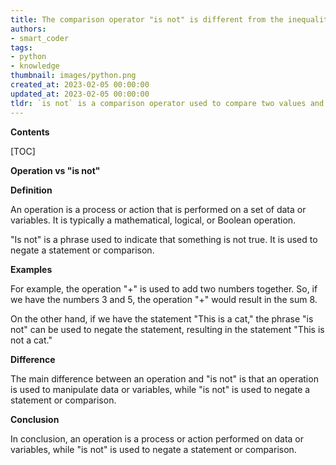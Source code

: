 ```yaml
---
title: The comparison operator "is not" is different from the inequality operator "!=" in python
authors:
- smart_coder
tags:
- python
- knowledge
thumbnail: images/python.png
created_at: 2023-02-05 00:00:00
updated_at: 2023-02-05 00:00:00
tldr: `is not` is a comparison operator used to compare two values and check if they are not equal, while `operation` is an action that performs a specific task.
---
```


**Contents**

[TOC]

**Operation vs "is not"**

**Definition**

An operation is a process or action that is performed on a set of data or variables. It is typically a mathematical, logical, or Boolean operation. 

"Is not" is a phrase used to indicate that something is not true. It is used to negate a statement or comparison. 

**Examples**

For example, the operation "+" is used to add two numbers together. So, if we have the numbers 3 and 5, the operation "+" would result in the sum 8. 

On the other hand, if we have the statement "This is a cat," the phrase "is not" can be used to negate the statement, resulting in the statement "This is not a cat." 

**Difference**

The main difference between an operation and "is not" is that an operation is used to manipulate data or variables, while "is not" is used to negate a statement or comparison. 

**Conclusion**

In conclusion, an operation is a process or action performed on data or variables, while "is not" is used to negate a statement or comparison.
